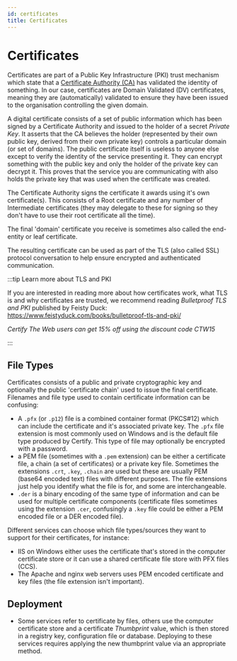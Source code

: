 ```yaml
---
id: certificates
title: Certificates
---
```


# Certificates

Certificates are part of a Public Key Infrastructure (PKI) trust mechanism which state that a [Certificate Authority (CA)](certificate-authorities.md) has validated the identity of something. In our case, certificates are Domain Validated (DV) certificates, meaning they are (automatically) validated to ensure they have been issued to the organisation controlling the given domain.

A digital certificate consists of a set of public information which has been signed by a Certificate Authority and issued to the holder of a secret *Private Key*. It asserts that the CA believes the holder (represented by their own public key, derived from their own private key) controls a particular domain (or set of domains). The public certificate itself is useless to anyone else except to verify the identity of the service presenting it. They can encrypt something with the public key and only the holder of the private key can decrypt it. This proves that the service you are communicating with also holds the private key that was used when the certificate was created.

The Certificate Authority signs the certificate it awards using it's own certificate(s). This consists of a Root certificate and any number of Intermediate certificates (they may delegate to these for signing so they don't have to use their root certificate all the time).

The final 'domain' certificate you receive is sometimes also called the end-entity or leaf certificate.

The resulting certificate can be used as part of the TLS (also called SSL) protocol conversation to help ensure encrypted and authenticated communication.

:::tip Learn more about TLS and PKI

If you are interested in reading more about how certificates work, what TLS is and why certificates are trusted, we recommend reading *Bulletproof TLS and PKI* published by Feisty Duck: https://www.feistyduck.com/books/bulletproof-tls-and-pki/ 

*Certify The Web users can get 15% off using the discount code CTW15*

:::

## File Types

Certificates consists of a public and private cryptographic key and optionally the public 'certificate chain' used to issue the final certificate. Filenames and file type used to contain certificate information can be confusing:
- A `.pfx` (or `.p12`) file is a combined container format (PKCS#12) which can include the certificate and it's associated private key. The `.pfx` file extension is most commonly used on Windows and is the default file type produced by Certify. This type of file may optionally be encrypted with a password.
- a PEM file (sometimes with a `.pem` extension) can be either a certificate file, a chain (a set of certificates) or a private key file. Sometimes the extensions `.crt`, `.key`, `.chain` are used but these are usually PEM (base64 encoded text) files with different purposes.  The file extensions just help you identify what the file is for, and some are interchangeable.
- `.der` is a binary encoding of the same type of information and can be used for multiple certificate components (certificate files sometimes using the extension `.cer`, confusingly a `.key` file could be either a PEM encoded file or a DER encoded file).

Different services can choose which file types/sources they want to support for their certificates, for instance:
- IIS on Windows either uses the certificate that's stored in the computer certificate store or it can use a shared certificate file store with PFX files (CCS). 
- The Apache and nginx web servers uses PEM encoded certificate and key files (the file extension isn't important).

## Deployment
- Some services refer to certificate by files, others use the computer certificate store and a certificate *Thumbprint* value, which is then stored in a registry key, configuration file or database. Deploying to these services requires applying the new thumbprint value via an appropriate method.

